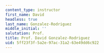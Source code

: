 ```yaml
---
content_type: instructor
first_name: David
headless: true
last_name: Gonzalez-Rodriguez
middle_initial: ''
salutation: Prof.
title: Prof. David Gonzalez-Rodriguez
uid: 5ff23f3f-5a2e-97ac-31a2-63e49dd6c922
---
```

